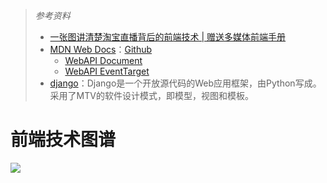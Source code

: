 > *参考资料*
>
> - [一张图讲清楚淘宝直播背后的前端技术 | 赠送多媒体前端手册](https://mp.weixin.qq.com/s/lh55DbyE8aJvlBIvyXFh0g)
> - [MDN Web Docs](https://developer.mozilla.org/zh-CN/)：[Github](https://github.com/mdn/)
>   - [WebAPI Document](https://developer.mozilla.org/zh-CN/docs/Web/API/Document) 
>   - [WebAPI EventTarget](https://developer.mozilla.org/zh-CN/docs/Web/API/EventTarget)
> - [django](https://www.djangoproject.com/)：Django是一个开放源代码的Web应用框架，由Python写成。采用了MTV的软件设计模式，即模型，视图和模板。

# 前端技术图谱

![](https://developer.chrome.com/docs/web-platform/page-lifecycle-api/image/page-lifecycle-api-state.svg)